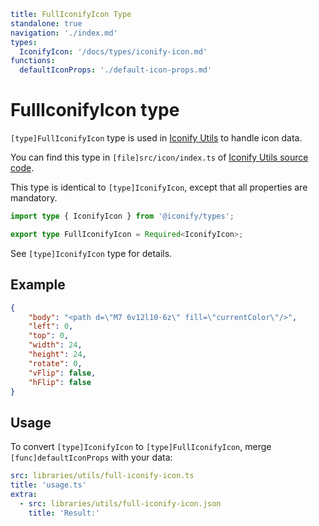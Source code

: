 ```yaml
title: FullIconifyIcon Type
standalone: true
navigation: './index.md'
types:
  IconifyIcon: '/docs/types/iconify-icon.md'
functions:
  defaultIconProps: './default-icon-props.md'
```

# FullIconifyIcon type

`[type]FullIconifyIcon` type is used in [Iconify Utils](./index.md) to handle icon data.

You can find this type in `[file]src/icon/index.ts` of [Iconify Utils source code](https://github.com/iconify/iconify/tree/main/packages/utils).

This type is identical to `[type]IconifyIcon`, except that all properties are mandatory.

```ts
import type { IconifyIcon } from '@iconify/types';

export type FullIconifyIcon = Required<IconifyIcon>;
```

See `[type]IconifyIcon` type for details.

## Example

```json
{
	"body": "<path d=\"M7 6v12l10-6z\" fill=\"currentColor\"/>",
	"left": 0,
	"top": 0,
	"width": 24,
	"height": 24,
	"rotate": 0,
	"vFlip": false,
	"hFlip": false
}
```

## Usage

To convert `[type]IconifyIcon` to `[type]FullIconifyIcon`, merge `[func]defaultIconProps` with your data:

```yaml
src: libraries/utils/full-iconify-icon.ts
title: 'usage.ts'
extra:
  - src: libraries/utils/full-iconify-icon.json
    title: 'Result:'
```

